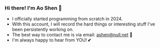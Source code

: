 ### Hi there! I'm Ao Shen 👋
- I officially started programming from scratch in 2024.
- With this account, I will record the hard things or interesting stuff I've been persistently working on.
- The best way to contact me is via email: ashen@null.net 📩
- I'm always happy to hear from YOU! 💕

<!--
**ashenink/ashenink** is a ✨ _special_ ✨ repository because its `README.md` (this file) appears on your GitHub profile.

Here are some ideas to get you started:

- 🔭 I’m currently working on ...
- 🌱 I’m currently learning ...
- 👯 I’m looking to collaborate on ...
- 🤔 I’m looking for help with ...
- 💬 Ask me about ...
- 📫 How to reach me: ...
- 😄 Pronouns: ...
- ⚡ Fun fact: ...
-->

